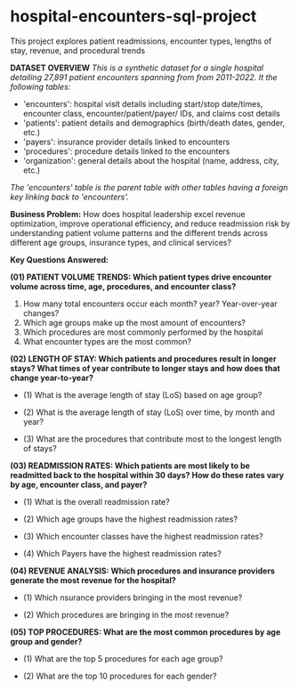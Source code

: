 # hospital-encounters-sql-project

This project explores patient readmissions, encounter types, lengths of stay, revenue, and procedural trends


**DATASET OVERVIEW**
_This is a synthetic dataset for a single hospital detailing 27,891 patient encounters spanning from from 2011-2022.
It the following tables:_

- 'encounters': hospital visit details including start/stop date/times, encounter class, encounter/patient/payer/ IDs, and claims cost details
- 'patients': patient details and demographics (birth/death dates, gender, etc.)
- 'payers': insurance provider details linked to encounters
- 'procedures': procedure details linked to the encounters
- 'organization': general details about the hospital (name, address, city, etc.)

_The 'encounters' table is the parent table with other tables having a foreign key linking back to 'encounters'._

**Business Problem:**
How does hospital leadership excel revenue optimization, improve operational efficiency, and reduce readmission risk by understanding patient volume patterns and the different trends across different age groups, insurance types, and clinical services?


**Key Questions Answered:**

**(01) PATIENT VOLUME TRENDS: Which patient types drive encounter volume across time, age, procedures, and encounter class?**

  1. How many total encounters occur each month? year? Year-over-year changes?
  2.  Which age groups make up the most amount of encounters?
  3.  Which procedures are most commonly performed by the hospital
  4.  What encounter types are the most common?




**(02) LENGTH OF STAY: Which patients and procedures result in longer stays? What times of year contribute to longer stays and how does that change year-to-year?**

  - (1) What is the average length of stay (LoS) based on age group?

  - (2) What is the average length of stay (LoS) over time, by month and year?

  - (3) What are the procedures that contribute most to the longest length of stays?




**(03) READMISSION RATES: Which patients are most likely to be readmitted back to the hospital within 30 days? How do these rates vary by age, encounter class, and payer?**

  - (1) What is the overall readmission rate?

  - (2) Which age groups have the highest readmission rates?

  - (3) Which encounter classes have the highest readmission rates?

  - (4) Which Payers have the highest readmission rates?




**(04) REVENUE ANALYSIS: Which procedures and insurance providers generate the most revenue for the hospital?**

  - (1) Which nsurance providers bringing in the most revenue?

  - (2) Which procedures are bringing in the most revenue?




**(05) TOP PROCEDURES: What are the most common procedures by age group and gender?**

  - (1) What are the top 5 procedures for each age group?

  - (2) What are the top 10 procedures for each gender?

  
